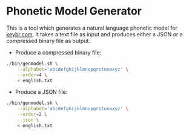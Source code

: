 # Phonetic Model Generator

This is a tool which generates a natural language phonetic model 
for [keybr.com](https://www.keybr.com). It takes a text file as 
input and produces either a JSON or a compressed binary file as output.

- Produce a compressed binary file:

```bash
./bin/genmodel.sh \
    --alphabet='abcdefghijklmnopqrstuvwxyz' \
    --order=4 \
    < english.txt
```

- Produce a JSON file:

```bash 
./bin/genmodel.sh \
    --alphabet='abcdefghijklmnopqrstuvwxyz' \
    --order=2 \
    --json \
    < english.txt
```
